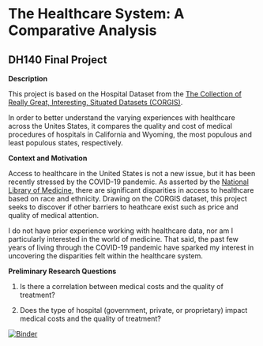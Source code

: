 # The Healthcare System: A Comparative Analysis #
## DH140 Final Project ##


**Description**

This project is based on the Hospital Dataset from the [The Collection of Really Great, Interesting, Situated Datasets (CORGIS)](https://corgis-edu.github.io/corgis/csv/hospitals/). 

In order to better understand the varying experiences with healthcare across the Unites States, it compares the quality and cost of medical procedures of hospitals in California and Wyoming, the most populous and least populous states, respectively.

**Context and Motivation**

Access to healthcare in the United States is not a new issue, but it has been recently stressed by the COVID-19 pandemic. As asserted by the [National Library of Medicine](https://www.ncbi.nlm.nih.gov/pmc/articles/PMC3540621/), there are significant disparities in access to healthcare based on race and ethnicity. Drawing on the CORGIS dataset, this project seeks to discover if other barriers to heathcare exist such as price and quality of medical attention. 

I do not have prior experience working with healthcare data, nor am I particularly interested in the world of medicine. That said, the past few years of living through the COVID-19 pandemic have sparked my interest in uncovering the disparities felt within the healthcare system.

**Preliminary Research Questions**
1. Is there a correlation between medical costs and the quality of treatment?


2. Does the type of hospital (government, private, or proprietary) impact medical costs and the quality of treatment?


[![Binder](https://mybinder.org/badge_logo.svg)](https://mybinder.org/v2/gh/kcoo24/DH140-Final-Project/HEAD)


